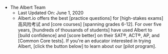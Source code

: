 - The Albert Team
    - Last Updated On: June 1, 2020
    - Albert.io offers the best [practice questions] for [high-stakes exams] 高风险考试 and [core courses] [spanning grades 6-12]. For over five years, [hundreds of thousands of students] have used Albert to [build confidence] and [score better] on their SAT®, ACT®, AP, and [Common Core tests]. If you're an educator interested in trying Albert, [click the button below] to learn about our [pilot program].
